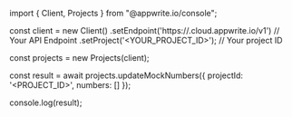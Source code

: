import { Client, Projects } from "@appwrite.io/console";

const client = new Client()
    .setEndpoint('https://<REGION>.cloud.appwrite.io/v1') // Your API Endpoint
    .setProject('<YOUR_PROJECT_ID>'); // Your project ID

const projects = new Projects(client);

const result = await projects.updateMockNumbers({
    projectId: '<PROJECT_ID>',
    numbers: []
});

console.log(result);

